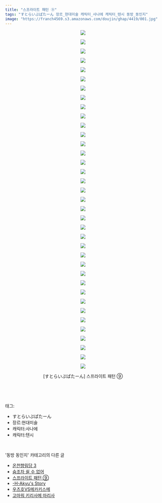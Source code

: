 ```yaml
---
title: "스프라이트 패턴 ⑨"
tags: "すとらいぷぱたーん 장르_현대미술 캐릭터_사나에 캐릭터_텐시 동방_동인지"
image: "https://franch4569.s3.amazonaws.com/doujin/ghap/4419/001.jpg"
---
```

<div class="article">
<p style="text-align: center; clear: none; float: none;"><img src="{{ site.imgserver2 }}/ghap/4419/001.jpg"/></p>
<p style="text-align: center; clear: none; float: none;"><img src="{{ site.imgserver2 }}/ghap/4419/002.jpg"/></p>
<p style="text-align: center; clear: none; float: none;"><img src="{{ site.imgserver2 }}/ghap/4419/003.jpg"/></p>
<p style="text-align: center; clear: none; float: none;"><img src="{{ site.imgserver2 }}/ghap/4419/004.jpg"/></p>
<p style="text-align: center; clear: none; float: none;"><img src="{{ site.imgserver2 }}/ghap/4419/005.jpg"/></p>
<p style="text-align: center; clear: none; float: none;"><img src="{{ site.imgserver2 }}/ghap/4419/006.jpg"/></p>
<p style="text-align: center; clear: none; float: none;"><img src="{{ site.imgserver2 }}/ghap/4419/007.jpg"/></p>
<p style="text-align: center; clear: none; float: none;"><img src="{{ site.imgserver2 }}/ghap/4419/008.jpg"/></p>
<p style="text-align: center; clear: none; float: none;"><img src="{{ site.imgserver2 }}/ghap/4419/009.jpg"/></p>
<p style="text-align: center; clear: none; float: none;"><img src="{{ site.imgserver2 }}/ghap/4419/010.jpg"/></p>
<p style="text-align: center; clear: none; float: none;"><img src="{{ site.imgserver2 }}/ghap/4419/011.jpg"/></p>
<p style="text-align: center; clear: none; float: none;"><img src="{{ site.imgserver2 }}/ghap/4419/012.jpg"/></p>
<p style="text-align: center; clear: none; float: none;"><img src="{{ site.imgserver2 }}/ghap/4419/013.jpg"/></p>
<p style="text-align: center; clear: none; float: none;"><img src="{{ site.imgserver2 }}/ghap/4419/014.jpg"/></p>
<p style="text-align: center; clear: none; float: none;"><img src="{{ site.imgserver2 }}/ghap/4419/015.jpg"/></p>
<p style="text-align: center; clear: none; float: none;"><img src="{{ site.imgserver2 }}/ghap/4419/016.jpg"/></p>
<p style="text-align: center; clear: none; float: none;"><img src="{{ site.imgserver2 }}/ghap/4419/017.jpg"/></p>
<p style="text-align: center; clear: none; float: none;"><img src="{{ site.imgserver2 }}/ghap/4419/018.jpg"/></p>
<p style="text-align: center; clear: none; float: none;"><img src="{{ site.imgserver2 }}/ghap/4419/019.jpg"/></p>
<p style="text-align: center; clear: none; float: none;"><img src="{{ site.imgserver2 }}/ghap/4419/020.jpg"/></p>
<p style="text-align: center; clear: none; float: none;"><img src="{{ site.imgserver2 }}/ghap/4419/021.jpg"/></p>
<p style="text-align: center; clear: none; float: none;"><img src="{{ site.imgserver2 }}/ghap/4419/022.jpg"/></p>
<p style="text-align: center; clear: none; float: none;"><img src="{{ site.imgserver2 }}/ghap/4419/023.jpg"/></p>
<p style="text-align: center; clear: none; float: none;"><img src="{{ site.imgserver2 }}/ghap/4419/024.jpg"/></p>
<p style="text-align: center; clear: none; float: none;"><img src="{{ site.imgserver2 }}/ghap/4419/025.jpg"/></p>
<p style="text-align: center; clear: none; float: none;"><img src="{{ site.imgserver2 }}/ghap/4419/026.jpg"/></p>
<p style="text-align: center; clear: none; float: none;"><img src="{{ site.imgserver2 }}/ghap/4419/027.jpg"/></p>
<p style="text-align: center; clear: none; float: none;"><img src="{{ site.imgserver2 }}/ghap/4419/028.jpg"/></p>
<p style="text-align: center; clear: none; float: none;"><img src="{{ site.imgserver2 }}/ghap/4419/029.jpg"/></p>
<p style="text-align: center; clear: none; float: none;"><img src="{{ site.imgserver2 }}/ghap/4419/030.jpg"/></p>
<p style="text-align: center; clear: none; float: none;"><img src="{{ site.imgserver2 }}/ghap/4419/031.jpg"/></p>
<p style="text-align: center; clear: none; float: none;"><img src="{{ site.imgserver2 }}/ghap/4419/032.jpg"/></p>
<p style="text-align: center; clear: none; float: none;"><img src="{{ site.imgserver2 }}/ghap/4419/033.jpg"/></p>
<p style="text-align: center; clear: none; float: none;"><img src="{{ site.imgserver2 }}/ghap/4419/034.jpg"/></p>
<p style="text-align: center; clear: none; float: none;"><img src="{{ site.imgserver2 }}/ghap/4419/035.jpg"/></p>
<p style="text-align: center; clear: none; float: none;"><img src="{{ site.imgserver2 }}/ghap/4419/036.jpg"/></p>
<p style="text-align: center; clear: none; float: none;"><img src="{{ site.imgserver2 }}/ghap/4419/037.jpg"/></p>
<p style="text-align: center; clear: none; float: none;">[すとらいぷぱたーん] 스프라이트 패턴 ⑨</p>
<p><br/></p>
</div><br/>
<div class="tagTrail">
<p>태그: </p>
<ul>
<li>すとらいぷぱたーん</li>
<li>장르:현대미술</li>
<li>캐릭터:사나에</li>
<li>캐릭터:텐시</li>
</ul>
</div><br/>
<div class="another">
<p>'동방 동인지' 카테고리의 다른 글</p>
<ul>
<li><a href="/ghap_4421">온천향림당 3</a></li>
<li><a href="/ghap_4420">숨조차 쉴 수 없어</a></li>
<li><a href="/ghap_4419">스프라이트 패턴 ⑨</a></li>
<li><a href="/ghap_4418">-H-Akyu's Story</a></li>
<li><a href="/ghap_4417">우츠호VS메카키스메</a></li>
<li><a href="/ghap_4416">고마워 키리사메 마리사</a></li>
</ul>
</div><br/>
<div class="cb_module cb_fluid">
<div class="cb_wrt cb_profile">
</div><!-- commentList close -->
</div><br/>
